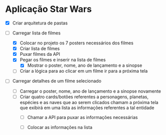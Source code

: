# Aplicação Star Wars
- [x] Criar arquitetura de pastas

- [ ] Carregar lista de filmes
  - [x] Colocar no projeto os 7 posters necessários dos filmes
  - [x] Criar lista de filmes
  - [x] Puxar filmes da API
  - [x] Pegar os filmes e inserir na lista de filmes
    - [x] Mostrar o poster, nome, ano de lançamento e a sinopse
  - [ ] Criar a lógica para ao clicar em um filme ir para a próxima tela

- [ ] Carregar detalhes de um filme selecionado
  - [ ] Carregar o poster, nome, ano de lançamento e a sinopse novamente
  - [ ] Criar quatro cards/botões referentes a personagens, planetas, espécies e as naves que ao serem clicados chamam a próxima tela que exibirá em uma lista as informações referentes a tal entidade
    - [ ] Chamar a API para puxar as informações necessárias
    - [ ] Colocar as informações na lista

